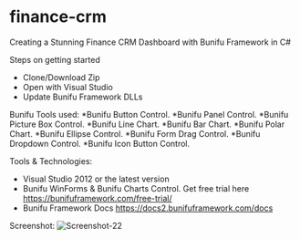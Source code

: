 # finance-crm
Creating a Stunning Finance CRM Dashboard with Bunifu Framework in C#

Steps on getting started
* Clone/Download Zip
* Open with Visual Studio 
* Update Bunifu Framework DLLs

Bunifu Tools used:
*Bunifu Button Control.
*Bunifu Panel Control.
*Bunifu Picture Box Control.
*Bunifu Line Chart.
*Bunifu Bar Chart.
*Bunifu Polar Chart.
*Bunifu Ellipse Control.
*Bunifu Form Drag Control.
*Bunifu Dropdown Control.
*Bunifu Icon Button Control.

Tools & Technologies:
* Visual Studio 2012 or the latest version
* Bunifu WinForms & Bunifu Charts Control. Get free trial here https://bunifuframework.com/free-trial/
* Bunifu Framework Docs https://docs2.bunifuframework.com/docs 

Screenshot:
![Screenshot-22](https://bunifuframework.com/wp-content/uploads/2023/05/Screenshot-24-1.png)

